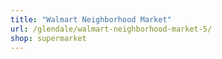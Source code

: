 ```yaml
---
title: "Walmart Neighborhood Market"
url: /glendale/walmart-neighborhood-market-5/
shop: supermarket
---
```

